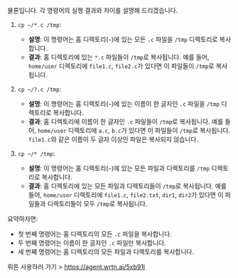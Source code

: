 물론입니다. 각 명령어의 실행 결과와 차이를 설명해 드리겠습니다.

1. `cp ~/*.c /tmp`:
   - **설명**: 이 명령어는 홈 디렉토리(`~`)에 있는 모든 `.c` 파일을 `/tmp` 디렉토리로 복사합니다.
   - **결과**: 홈 디렉토리에 있는 `*.c` 파일들이 `/tmp`로 복사됩니다. 예를 들어, `home/user` 디렉토리에 `file1.c`, `file2.c`가 있다면 이 파일들이 `/tmp`로 복사됩니다.

2. `cp ~/?.c /tmp`:
   - **설명**: 이 명령어는 홈 디렉토리(`~`)에 있는 이름이 한 글자인 `.c` 파일을 `/tmp` 디렉토리로 복사합니다.
   - **결과**: 홈 디렉토리에 이름이 한 글자인 `.c` 파일들이 `/tmp`로 복사됩니다. 예를 들어, `home/user` 디렉토리에 `a.c`, `b.c`가 있다면 이 파일들이 `/tmp`로 복사됩니다. `file1.c`와 같은 이름이 두 글자 이상인 파일은 복사되지 않습니다.

3. `cp ~/* /tmp`:
   - **설명**: 이 명령어는 홈 디렉토리(`~`)에 있는 모든 파일과 디렉토리를 `/tmp` 디렉토리로 복사합니다.
   - **결과**: 홈 디렉토리에 있는 모든 파일과 디렉토리들이 `/tmp`로 복사됩니다. 예를 들어, `home/user` 디렉토리에 `file1.c`, `file2.txt`, `dir1`, `dir2`가 있다면 이 파일들과 디렉토리들이 모두 `/tmp`로 복사됩니다.

요약하자면:
- 첫 번째 명령어는 홈 디렉토리의 모든 `.c` 파일을 복사합니다.
- 두 번째 명령어는 이름이 한 글자인 `.c` 파일만 복사합니다.
- 세 번째 명령어는 홈 디렉토리의 모든 파일과 디렉토리를 복사합니다. 

뤼튼 사용하러 가기 > https://agent.wrtn.ai/5xb91l